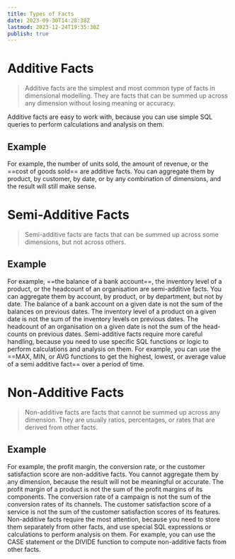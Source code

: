 ```yaml
---
title: Types of Facts
date: 2023-09-30T14:28:38Z
lastmod: 2023-12-24T19:35:30Z
publish: true
---
```


# Additive Facts

> Additive facts are the simplest and most common type of facts in dimensional modelling. They are facts that can be summed up across any dimension without losing meaning or accuracy.

Additive facts are easy to work with, because you can use simple SQL queries to perform calculations and analysis on them.

## Example

For example, the number of units sold, the amount of revenue, or the ==cost of goods sold== are additive facts. You can aggregate them by product, by customer, by date, or by any combination of dimensions, and the result will still make sense.

# Semi-Additive Facts

> Semi-additive facts are facts that can be summed up across some dimensions, but not across others.

## Example

For example, ==the balance of a bank account==, the inventory level of a product, or the headcount of an organisation are semi-additive facts. You can aggregate them by account, by product, or by department, but not by date. The balance of a bank account on a given date is not the sum of the balances on previous dates. The inventory level of a product on a given date is not the sum of the inventory levels on previous dates. The headcount of an organisation on a given date is not the sum of the head-counts on previous dates. Semi-additive facts require more careful handling, because you need to use specific SQL functions or logic to perform calculations and analysis on them. For example, you can use the ==MAX, MIN, or AVG functions to get the highest, lowest, or average value of a semi additive fact== over a period of time.

# Non-Additive Facts

> Non-additive facts are facts that cannot be summed up across any dimension. They are usually ratios, percentages, or rates that are derived from other facts.

## Example

For example, the profit margin, the conversion rate, or the customer satisfaction score are non-additive facts. You cannot aggregate them by any dimension, because the result will not be meaningful or accurate. The profit margin of a product is not the sum of the profit margins of its components. The conversion rate of a campaign is not the sum of the conversion rates of its channels. The customer satisfaction score of a service is not the sum of the customer satisfaction scores of its features. Non-additive facts require the most attention, because you need to store them separately from other facts, and use special SQL expressions or calculations to perform analysis on them. For example, you can use the CASE statement or the DIVIDE function to compute non-additive facts from other facts.
